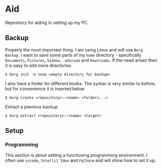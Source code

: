 # Aid
Repository for aiding in setting up my PC.

## Backup
Properly the most important thing. I am using Linux and will use `Borg Backup`. I want to save some parts of my `home` directory - specifically `Documents`, `Pictures`, `Videos`, `.eduroam` and `Downloads`. If the need arises then it is easy to add more directories.
```
$ borg init -e none <empty directory for backup>
```

I also have a folder for different books. The syntax is very similar to before, but for convenience it is inserted below
```
$ borg create <repository>::<name> <folders...>
```

Extract a previous backup
```
$ borg extract <repository>::<name> <target>
```

## Setup

### Programming
This section is about setting a functioning programming environment. I often use `vscode`, `IntelliJ Idea` and `PyCharm` and will show how to set it up.


